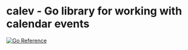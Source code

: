 # calev - Go library for working with calendar events

[![Go Reference](https://pkg.go.dev/badge/github.com/infastin/calev.svg)](https://pkg.go.dev/github.com/infastin/calev)
